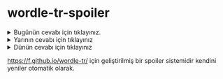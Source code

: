 # wordle-tr-spoiler

<details>
  <summary>Bugünün cevabı için tıklayınız.</summary>
  <br>
    <b> fetüs </b>
</details>

<details>
  <summary>Yarının cevabı için tıklayınız</summary>
  <br>
   <b> faraş </b>
</details>

<details>
  <summary>Dünün cevabı için tıklayınız </summary>
  <br>
  <b> hacir </b>
</details>

https://f.github.io/wordle-tr/ için geliştirilmiş bir spoiler sistemidir kendini yeniler otomatik olarak.

